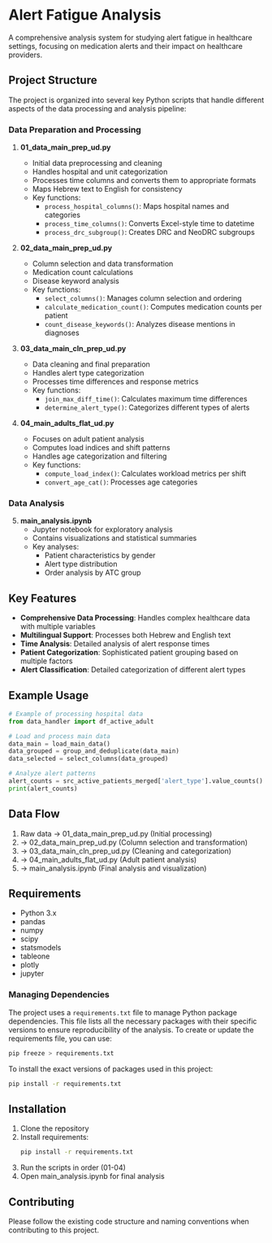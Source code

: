 # Alert Fatigue Analysis

A comprehensive analysis system for studying alert fatigue in healthcare settings, focusing on medication alerts and their impact on healthcare providers.

## Project Structure

The project is organized into several key Python scripts that handle different aspects of the data processing and analysis pipeline:

### Data Preparation and Processing

1. **01_data_main_prep_ud.py**
   - Initial data preprocessing and cleaning
   - Handles hospital and unit categorization
   - Processes time columns and converts them to appropriate formats
   - Maps Hebrew text to English for consistency
   - Key functions:
     - `process_hospital_columns()`: Maps hospital names and categories
     - `process_time_columns()`: Converts Excel-style time to datetime
     - `process_drc_subgroup()`: Creates DRC and NeoDRC subgroups

2. **02_data_main_prep_ud.py**
   - Column selection and data transformation
   - Medication count calculations
   - Disease keyword analysis
   - Key functions:
     - `select_columns()`: Manages column selection and ordering
     - `calculate_medication_count()`: Computes medication counts per patient
     - `count_disease_keywords()`: Analyzes disease mentions in diagnoses

3. **03_data_main_cln_prep_ud.py**
   - Data cleaning and final preparation
   - Handles alert type categorization
   - Processes time differences and response metrics
   - Key functions:
     - `join_max_diff_time()`: Calculates maximum time differences
     - `determine_alert_type()`: Categorizes different types of alerts

4. **04_main_adults_flat_ud.py**
   - Focuses on adult patient analysis
   - Computes load indices and shift patterns
   - Handles age categorization and filtering
   - Key functions:
     - `compute_load_index()`: Calculates workload metrics per shift
     - `convert_age_cat()`: Processes age categories

### Data Analysis

5. **main_analysis.ipynb**
   - Jupyter notebook for exploratory analysis
   - Contains visualizations and statistical summaries
   - Key analyses:
     - Patient characteristics by gender
     - Alert type distribution
     - Order analysis by ATC group

## Key Features

- **Comprehensive Data Processing**: Handles complex healthcare data with multiple variables
- **Multilingual Support**: Processes both Hebrew and English text
- **Time Analysis**: Detailed analysis of alert response times
- **Patient Categorization**: Sophisticated patient grouping based on multiple factors
- **Alert Classification**: Detailed categorization of different alert types

## Example Usage

```python
# Example of processing hospital data
from data_handler import df_active_adult

# Load and process main data
data_main = load_main_data()
data_grouped = group_and_deduplicate(data_main)
data_selected = select_columns(data_grouped)

# Analyze alert patterns
alert_counts = src_active_patients_merged['alert_type'].value_counts()
print(alert_counts)
```

## Data Flow

1. Raw data → 01_data_main_prep_ud.py (Initial processing)
2. → 02_data_main_prep_ud.py (Column selection and transformation)
3. → 03_data_main_cln_prep_ud.py (Cleaning and categorization)
4. → 04_main_adults_flat_ud.py (Adult patient analysis)
5. → main_analysis.ipynb (Final analysis and visualization)

## Requirements

- Python 3.x
- pandas
- numpy
- scipy
- statsmodels
- tableone
- plotly
- jupyter

### Managing Dependencies

The project uses a `requirements.txt` file to manage Python package dependencies. This file lists all the necessary packages with their specific versions to ensure reproducibility of the analysis. To create or update the requirements file, you can use:

```bash
pip freeze > requirements.txt
```

To install the exact versions of packages used in this project:

```bash
pip install -r requirements.txt
```

## Installation

1. Clone the repository
2. Install requirements:
   ```bash
   pip install -r requirements.txt
   ```
3. Run the scripts in order (01-04)
4. Open main_analysis.ipynb for final analysis

## Contributing

Please follow the existing code structure and naming conventions when contributing to this project.
